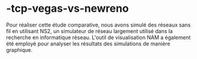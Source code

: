 # -tcp-vegas-vs-newreno
Pour réaliser cette étude comparative, nous avons simulé des réseaux sans fil en utilisant NS2, un simulateur de réseau largement utilisé dans la recherche en informatique réseau. L'outil de visualisation NAM a également été employé pour analyser les résultats des simulations de manière graphique.
